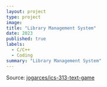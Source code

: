 ```yaml
---
layout: project
type: project
image: 
title: "Library Management System"
date: 2023
published: true
labels:
  - C/C++
  - Coding
summary: "Library Management System"
---
```




Source: <a href="https://github.com/jogarces/ics-313-text-game"><i class="large github icon "></i>jogarces/ics-313-text-game</a>
